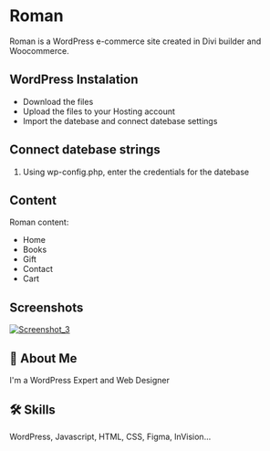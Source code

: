 
# Roman

Roman is a WordPress e-commerce site created in Divi builder and Woocommerce.
 


## WordPress Instalation

* Download the files
* Upload the files to your Hosting account
* Import the datebase and connect datebase settings

## Connect datebase strings 
1. Using wp-config.php, enter the credentials for the datebase

## Content

Roman content:

* Home
* Books
* Gift
* Contact
* Cart
 




## Screenshots

[![Screenshot_3](https://i.im.ge/2022/09/12/OevcJJ.Screenshot-3.jpg)](https://im.ge/i/OevcJJ)
## 🚀 About Me
I'm a WordPress Expert and Web Designer


## 🛠 Skills
WordPress,
Javascript, HTML, CSS, Figma, InVision...

